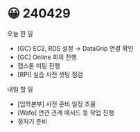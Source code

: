 # 😀 240429

오늘 한 일

* \[GC} EC2, RDS 설정 → DataGrip 연결 확인
* \[GC] Online 회의 진행
* 캡스톤 미팅 진행
* \[RPI] 실습 사전 셋팅 점검

내일 할 일

* \[입학본부] 사전 준비 일정 조율
* \[Wafo] 연관 관계 메서드 등 작업 진행
* 정처기 준비
